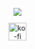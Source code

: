 <p align="center">
  <img src="https://raw.githubusercontent.com/robiot/robiot/main/jump.gif" />
</p>

<p align="center">
  <a href="https://ko-fi.com/robiot" target="_blank">
    <img height="36" style="border:0px;height:36px;" src="https://cdn.ko-fi.com/cdn/kofi3.png?v=3" border='0' alt='ko-fi' />
  </a>
</p>
